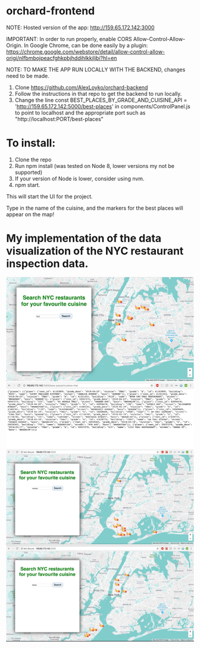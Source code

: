 # orchard-frontend

NOTE: Hosted version of the app:
http://159.65.172.142:3000

IMPORTANT:
In order to run properly, enable CORS Allow-Control-Allow-Origin.
In Google Chrome, can be done easily by a plugin: 
https://chrome.google.com/webstore/detail/allow-control-allow-origi/nlfbmbojpeacfghkpbjhddihlkkiljbi?hl=en

NOTE: TO MAKE THE APP RUN LOCALLY WITH THE BACKEND, changes need to be made.

1) Clone https://github.com/AlexLoyko/orchard-backend
2) Follow the instructions in that repo to get the backend to run locally.
3) Change the line const BEST_PLACES_BY_GRADE_AND_CUISINE_API = 'http://159.65.172.142:5000/best-places' in components/ControlPanel.js to point to localhost and the appropriate port such as "http://localhost:PORT/best-places"

# To install:
1. Clone the repo
2. Run npm install (was tested on Node 8, lower versions my not be supported) 
3. If your version of Node is lower, consider using nvm.
4. npm start.

This will start the UI for the project.

Type in the name of the cuisine, and the markers for the best places will appear on the map!

# My implementation of the data visualization of the NYC restaurant inspection data.
![Top 10 places on the map for Thai cuisine](https://github.com/AlexLoyko/orchard-frontend/blob/master/pic1.png)
![Backend Response on Thai](https://github.com/AlexLoyko/orchard-frontend/blob/master/pic2.png)
![Top 10 places on the map for Russian cuisine](https://github.com/AlexLoyko/orchard-frontend/blob/master/pic3.png)
![Top 10 places on the map for Italian cuisine](https://github.com/AlexLoyko/orchard-frontend/blob/master/pic4.png)

